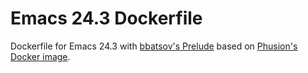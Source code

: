 # Emacs 24.3 Dockerfile

Dockerfile for Emacs 24.3 with
[bbatsov's Prelude](https://github.com/bbatsov/prelude) based on
[Phusion's Docker image](http://phusion.github.io/baseimage-docker/).

